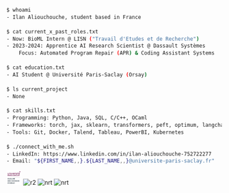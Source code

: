 ```bash
$ whoami
- Ilan Aliouchouche, student based in France

$ cat current_x_past_roles.txt
- Now: BioML Intern @ LISN ("Travail d'Etudes et de Recherche")
- 2023-2024: Apprentice AI Research Scientist @ Dassault Systèmes
    Focus: Automated Program Repair (APR) & Coding Assistant Systems

$ cat education.txt
- AI Student @ Université Paris-Saclay (Orsay)

$ ls current_project
- None

$ cat skills.txt
- Programming: Python, Java, SQL, C/C++, OCaml
- Frameworks: torch, jax, sklearn, transformers, peft, optimum, langchain
- Tools: Git, Docker, Talend, Tableau, PowerBI, Kubernetes

$ ./connect_with_me.sh
- LinkedIn: https://www.linkedin.com/in/ilan-aliouchouche-752722277
- Email: "${FIRST_NAME,,}.${LAST_NAME,,}@universite-paris-saclay.fr"⠀⠀⠀⠀⠀
```

<p align="left">
    <img src="paris-saclay.png" alt="univ" width="7%" />
    <img src="https://66.media.tumblr.com/tumblr_macx4vgB5f1rfjowdo1_500.gif" alt="r2" width="5%" />
    <img src="https://i.gifer.com/origin/4b/4b55a5c5f95757c8d56c089051fa21f7_w200.gif" alt="nrt" width="7%" />
    <img src="https://media.tenor.com/U4f1c71-YVMAAAAM/richtofen-summoning-key.gif" alt="nrt" width="7%" />
</p>
